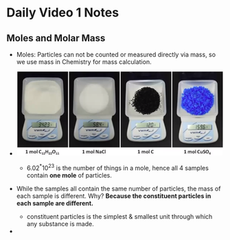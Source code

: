 # Daily Video 1 Notes

## Moles and Molar Mass

- Moles: Particles can not be counted or measured directly via mass, so we use mass in Chemistry for mass calculation.
- ![](assets/2022-08-22-09-38-07-image.png)
  - $6.02^{*} 10^{23}$ is the number of things in a mole, hence all 4 samples contain **one mole** of particles.

- While the samples all contain the same number of particles, the mass of each sample is different. Why? **Because the constituent particles in each sample are different.**
  - constituent particles is the simplest & smallest unit through which any substance is made.

- 

 
